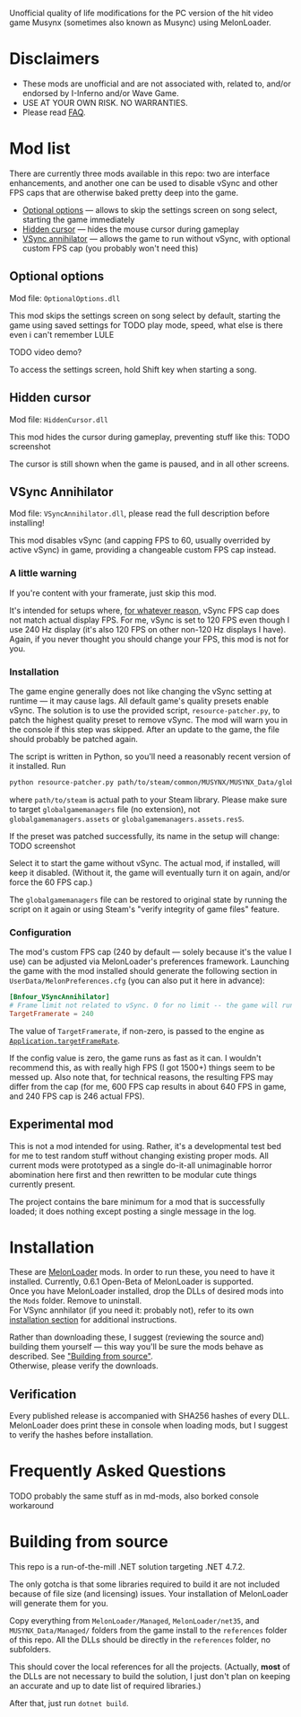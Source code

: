Unofficial quality of life modifications for the PC version of the hit video game Musynx (sometimes also known as Musync) using MelonLoader.

# Disclaimers
- These mods are unofficial and are not associated with, related to, and/or endorsed by I-Inferno and/or Wave Game.
- USE AT YOUR OWN RISK. NO WARRANTIES.
- Please read [FAQ](#frequently-asked-questions).

# Mod list
There are currently three mods available in this repo: two are interface enhancements, and another one can be used to disable vSync and other FPS caps that are otherwise baked pretty deep into the game.

- [Optional options](#optional-options) — allows to skip the settings screen on song select, starting the game immediately
- [Hidden cursor](#hidden-cursor) — hides the mouse cursor during gameplay
- [VSync annihilator](#vsync-annihilator) — allows the game to run without vSync, with optional custom FPS cap (you probably won't need this)

## Optional options
Mod file: `OptionalOptions.dll`

This mod skips the settings screen on song select by default, starting the game using saved settings for
TODO play mode, speed, what else is there even i can't remember LULE

TODO video demo?

To access the settings screen, hold Shift key when starting a song.

## Hidden cursor
Mod file: `HiddenCursor.dll`

This mod hides the cursor during gameplay, preventing stuff like this:
TODO screenshot

The cursor is still shown when the game is paused, and in all other screens.

## VSync Annihilator
Mod file: `VSyncAnnihilator.dll`, please read the full description before installing!

This mod disables vSync (and capping FPS to 60, usually overrided by active vSync) in game, providing a changeable custom FPS cap instead.

### A little warning
If you're content with your framerate, just skip this mod.

It's intended for setups where, [for whatever reason](https://youtu.be/iYWzMvlj2RQ), vSync FPS cap does not match actual display FPS. For me, vSync is set to 120 FPS even though I use 240 Hz display (it's also 120 FPS on other non-120 Hz displays I have). Again, if you never thought you should change your FPS, this mod is not for you.

### Installation
The game engine generally does not like changing the vSync setting at runtime — it may cause lags. All default game's quality presets enable vSync. The solution is to use the provided script, `resource-patcher.py`, to patch the highest quality preset to remove vSync. The mod will warn you in the console if this step was skipped. After an update to the game, the file should probably be patched again.

The script is written in Python, so you'll need a reasonably recent version of it installed. Run
```bash
python resource-patcher.py path/to/steam/common/MUSYNX/MUSYNX_Data/globalgamemanagers
```
where `path/to/steam` is actual path to your Steam library. Please make sure to target `globalgamemanagers` file (no extension), not `globalgamemanagers.assets` or `globalgamemanagers.assets.resS`.

If the preset was patched successfully, its name in the setup will change:
TODO screenshot

Select it to start the game without vSync. The actual mod, if installed, will keep it disabled. (Without it, the game will eventually turn it on again, and/or force the 60 FPS cap.)

The `globalgamemanagers` file can be restored to original state by running the script on it again or using Steam's "verify integrity of game files" feature.

### Configuration
The mod's custom FPS cap (240 by default — solely because it's the value I use) can be adjusted via MelonLoader's preferences framework. Launching the game with the mod installed should generate the following section in `UserData/MelonPreferences.cfg` (you can also put it here in advance):
```toml
[Bnfour_VSyncAnnihilator]
# Frame limit not related to vSync. 0 for no limit -- the game will run as fast as it can, may break.
TargetFramerate = 240
```

The value of `TargetFramerate`, if non-zero, is passed to the engine as [`Application.targetFrameRate`](https://docs.unity3d.com/ScriptReference/Application-targetFrameRate.html).

If the config value is zero, the game runs as fast as it can. I wouldn't recommend this, as with really high FPS (I got 1500+) things seem to be messed up. Also note that, for technical reasons, the resulting FPS may differ from the cap (for me, 600 FPS cap results in about 640 FPS in game, and 240 FPS cap is 246 actual FPS).

## Experimental mod
This is not a mod intended for using. Rather, it's a developmental test bed for me to test random stuff without changing existing proper mods. All current mods were prototyped as a single do-it-all unimaginable horror abomination here first and then rewritten to be modular cute things currently present.

The project contains the bare minimum for a mod that is successfully loaded; it does nothing except posting a single message in the log.

# Installation
These are [MelonLoader](https://melonwiki.xyz/) mods. In order to run these, you need to have it installed. Currently, 0.6.1 Open-Beta of MelonLoader is supported.  
Once you have MelonLoader installed, drop the DLLs of desired mods into the `Mods` folder. Remove to uninstall.  
For VSync annhilator (if you need it: probably not), refer to its own [installation section](#installation) for additional instructions.

Rather than downloading these, I suggest (reviewing the source and) building them yourself — this way you'll be sure the mods behave as described. See ["Building from source"](#building-from-source).  
Otherwise, please verify the downloads.

## Verification
Every published release is accompanied with SHA256 hashes of every DLL. MelonLoader does print these in console when loading mods, but I suggest to verify the hashes before installation.

# Frequently Asked Questions
TODO probably the same stuff as in md-mods, also borked console workaround

# Building from source
This repo is a run-of-the-mill .NET solution targeting .NET 4.7.2.

The only gotcha is that some libraries required to build it are not included because of file size (and licensing) issues. Your installation of MelonLoader will generate them for you.

Copy everything from `MelonLoader/Managed`, `MelonLoader/net35`, and `MUSYNX_Data/Managed/` folders from the game install to the `references` folder of this repo. All the DLLs should be directly in the `references` folder, no subfolders.

This should cover the local references for all the projects. (Actually, **most** of the DLLs are not necessary to build the solution, I just don't plan on keeping an accurate and up to date list of required libraries.)

After that, just run `dotnet build`.
